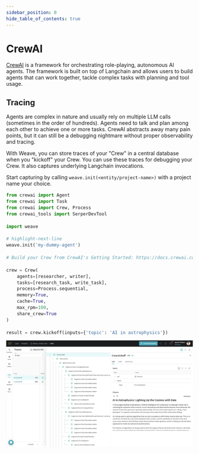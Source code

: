 ```yaml
---
sidebar_position: 0
hide_table_of_contents: true
---
```


# CrewAI

[CrewAI](https://www.crewai.com) is a framework for orchestrating role-playing, autonomous AI agents. The framework is built on top of Langchain and allows users to build agents that can work together, tackle complex tasks with planning and tool usage.

## Tracing

Agents are complex in nature and usually rely on multiple LLM calls (sometimes in the order of hundreds). Agents need to talk and plan among each other to achieve one or more tasks. CrewAI abstracts away many pain points, but it can still be a debugging nightmare without proper observability and tracing.

With Weave, you can store traces of your "Crew" in a central database when you "kickoff" your Crew. You can use these traces for debugging your Crew. It also captures underlying Langchain invocations.

Start capturing by calling `weave.init(<entity/project-name>)` with a project name your choice.

```python
from crewai import Agent
from crewai import Task
from crewai import Crew, Process
from crewai_tools import SerperDevTool

import weave

# highlight-next-line
weave.init('my-dummy-agent')

# Build your Crew from CrewAI's Getting Started: https://docs.crewai.com/how-to/Creating-a-Crew-and-kick-it-off/

crew = Crew(
    agents=[researcher, writer],
    tasks=[research_task, write_task],
    process=Process.sequential,
    memory=True,
    cache=True,
    max_rpm=100,
    share_crew=True
)

result = crew.kickoff(inputs={'topic': 'AI in astrophysics'})
```

[![crewai_getting_started.png](imgs/crewai_getting_started.png)](https://wandb.ai/ayut/weave_crewai_test/weave/calls)

